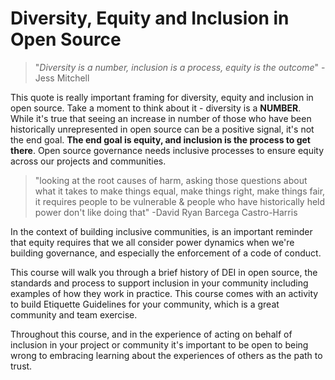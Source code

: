 # Diversity, Equity and Inclusion in Open Source

> "*Diversity is a number, inclusion is a process, equity is the outcome*" - Jess Mitchell

This quote is really important framing for diversity, equity and inclusion in open source. Take a moment to think about it - diversity is a **NUMBER**. While it's true that seeing an increase in number of those who have been historically unrepresented in open source can be a positive signal, it's not the end goal.  **The end goal is equity, and inclusion is the process to get there**. Open source governance needs inclusive processes to ensure equity across our projects and communities. 

> "looking at the root causes of harm, asking those questions about what it takes to make things equal, make things right, make things fair, it requires people to be vulnerable & people who have historically held power don't like doing that" -David Ryan Barcega Castro-Harris

In the context of building inclusive communities, is an important reminder that equity requires that we all consider power dynamics when we're building governance, and especially the enforcement of a code of conduct.

This course will walk you through a brief history of DEI in open source, the standards and process to support inclusion in your community including examples of how they work in practice. This course comes with an activity to build Etiquette Guidelines for your community, which is a great community and team exercise. 

Throughout this course, and in the experience of acting on behalf of inclusion in your project or community it's important to be open to being wrong to embracing learning about the experiences of others as the path to trust.